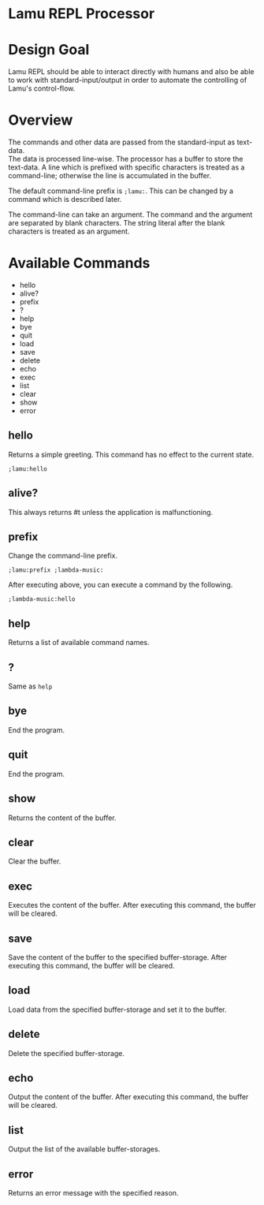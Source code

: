 Lamu REPL Processor
======================

# Design Goal #
Lamu REPL should be able to interact directly with humans and also be able to 
work with standard-input/output in order to automate the controlling of Lamu's 
control-flow.

# Overview #
The commands and other data are passed from the standard-input as text-data.  
The data is processed line-wise. The processor has a buffer to store the 
text-data. A line which is prefixed with specific characters is treated as a 
command-line;  otherwise the line is accumulated in the buffer.

The default command-line prefix is `;lamu:`. This can be changed by a command 
which is described later.

The command-line can take an argument. The command and the argument are 
separated by blank characters. The string literal after the blank characters is 
treated as an argument.

# Available Commands #

- hello
- alive?
- prefix
- ?
- help
- bye
- quit
- load
- save
- delete
- echo
- exec
- list
- clear
- show
- error

## hello ##
Returns a simple greeting. This command has no effect to the current state.
```
;lamu:hello
```
## alive? ##
This always returns #t unless the application is malfunctioning.

## prefix ##
Change the command-line prefix.

```
;lamu:prefix ;lambda-music:
```
After executing above, you can execute a command by the following.

```
;lambda-music:hello
```

## help ##
Returns a list of available command names.

## ? ##
Same as `help`

## bye ##
End the program.

## quit ##
End the program.

## show ##
Returns the content of the buffer.

## clear ##
Clear the buffer.

## exec ##
Executes the content of the buffer. After executing this command, the buffer 
will be cleared.

## save ##
Save the content of the buffer to the specified buffer-storage. After executing 
this command, the buffer will be cleared.

## load ##
Load data from the specified buffer-storage and set it to the buffer.

## delete ##
Delete the specified buffer-storage.

## echo ##
Output the content of the buffer. After executing this command, the buffer will 
be cleared.

## list ##
Output the list of the available buffer-storages. 

## error ##
Returns an error message with the specified reason.



